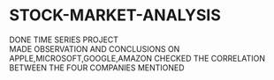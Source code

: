 # STOCK-MARKET-ANALYSIS
DONE TIME SERIES PROJECT\
MADE OBSERVATION AND CONCLUSIONS ON APPLE,MICROSOFT,GOOGLE,AMAZON
CHECKED THE CORRELATION BETWEEN THE FOUR COMPANIES MENTIONED
